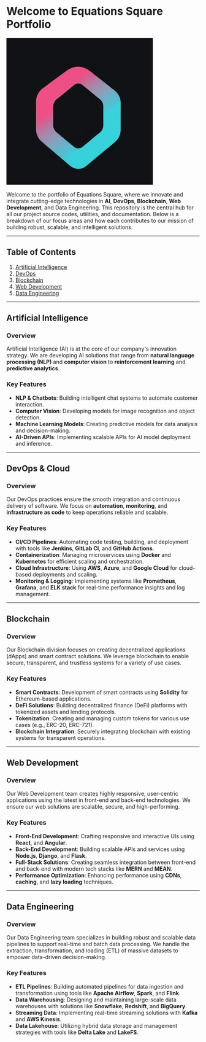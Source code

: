 # Welcome to Equations Square Portfolio

![Company Logo](./logo.png) 

Welcome to the portfolio of Equations Square, where we innovate and integrate cutting-edge technologies in **AI**, **DevOps**, **Blockchain**, **Web Development**, and Data Engineering. This repository is the central hub for all our project source codes, utilities, and documentation. Below is a breakdown of our focus areas and how each contributes to our mission of building robust, scalable, and intelligent solutions.

---

## Table of Contents
1. [Artificial Intelligence](#ai)
2. [DevOps](#devops)
3. [Blockchain](#blockchain)
4. [Web Development](#web-development)
5. [Data Engineering](#data-engineering)

---

## Artificial Intelligence

### Overview
Artificial Intelligence (AI) is at the core of our company's innovation strategy. We are developing AI solutions that range from **natural language processing (NLP)** and **computer vision** to **reinforcement learning** and **predictive analytics**.

### Key Features
- **NLP & Chatbots**: Building intelligent chat systems to automate customer interaction.
- **Computer Vision**: Developing models for image recognition and object detection.
- **Machine Learning Models**: Creating predictive models for data analysis and decision-making.
- **AI-Driven APIs**: Implementing scalable APIs for AI model deployment and inference.

---

## DevOps & Cloud

### Overview
Our DevOps practices ensure the smooth integration and continuous delivery of software. We focus on **automation**, **monitoring**, and **infrastructure as code** to keep operations reliable and scalable.

### Key Features
- **CI/CD Pipelines**: Automating code testing, building, and deployment with tools like **Jenkins**, **GitLab CI**, and **GitHub Actions**.
- **Containerization**: Managing microservices using **Docker** and **Kubernetes** for efficient scaling and orchestration.
- **Cloud Infrastructure**: Using **AWS**, **Azure**, and **Google Cloud** for cloud-based deployments and scaling.
- **Monitoring & Logging**: Implementing systems like **Prometheus**, **Grafana**, and **ELK stack** for real-time performance insights and log management.

---

## Blockchain

### Overview
Our Blockchain division focuses on creating decentralized applications (dApps) and smart contract solutions. We leverage blockchain to enable secure, transparent, and trustless systems for a variety of use cases.

### Key Features
- **Smart Contracts**: Development of smart contracts using **Solidity** for Ethereum-based applications.
- **DeFi Solutions**: Building decentralized finance (DeFi) platforms with tokenized assets and lending protocols.
- **Tokenization**: Creating and managing custom tokens for various use cases (e.g., ERC-20, ERC-721).
- **Blockchain Integration**: Securely integrating blockchain with existing systems for transparent operations.

---

## Web Development

### Overview
Our Web Development team creates highly responsive, user-centric applications using the latest in front-end and back-end technologies. We ensure our web solutions are scalable, secure, and high-performing.

### Key Features
- **Front-End Development**: Crafting responsive and interactive UIs using **React**, and **Angular**.
- **Back-End Development**: Building scalable APIs and services using **Node.js**, **Django**, and **Flask**.
- **Full-Stack Solutions**: Creating seamless integration between front-end and back-end with modern tech stacks like **MERN** and **MEAN**.
- **Performance Optimization**: Enhancing performance using **CDNs**, **caching**, and **lazy loading** techniques.

---

## Data Engineering

### Overview
Our Data Engineering team specializes in building robust and scalable data pipelines to support real-time and batch data processing. We handle the extraction, transformation, and loading (ETL) of massive datasets to empower data-driven decision-making.

### Key Features
- **ETL Pipelines**: Building automated pipelines for data ingestion and transformation using tools like **Apache Airflow**, **Spark**, and **Flink**.
- **Data Warehousing**: Designing and maintaining large-scale data warehouses with solutions like **Snowflake**, **Redshift**, and **BigQuery**.
- **Streaming Data**: Implementing real-time streaming solutions with **Kafka** and **AWS Kinesis**.
- **Data Lakehouse**: Utilizing hybrid data storage and management strategies with tools like **Delta Lake** and **LakeFS**.


